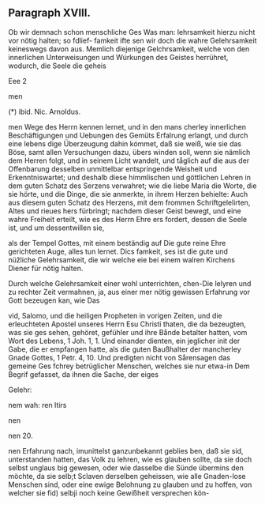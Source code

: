 
<!-- Seite 427 -->
Paragraph XVIII.
----------------

Ob wir demnach schon menschliche Ges Was man: lehrsamkeit hierzu nicht vor nötig halten; so fdlief- famkeit ifte sen wir doch die wahre Gelehrsamkeit keineswegs davon aus. Memlich diejenige Gelchrsamkeit, welche von den innerlichen Unterweisungen und Wúrkungen des Geistes herrühret, wodurch, die Seele die geheis

Eee 2

men

(*) ibid. Nic. Arnoldus.

<!-- Seite 428 -->


men Wege des Herrn kennen lernet, und in den mans 
cherley innerlichen Beschäftigungen und Uebungen des 
Gemüts Erfalrung erlangt, und durch eine lebens 
dige Überzeugung dahin kómmet, daß sie weiß, wie 
sie das Böse, samt allen Versuchungen dazu, übers 
winden soll, wenn sie nämlich dem Herren folgt, 
und in seinem Licht wandelt, und tåglich auf 
die aus der Offenbarung desselben unmittelbar 
entspringende Weisheit und Erkenntniswartet; 
und deshalb diese himmlischen und göttlichen Lehren in 
dem guten Schatz des Serzens verwahret; wie 
die liebe Maria die Worte, die sie hörte, und die 
Dinge, die sie anmerkte, in ihrem Herzen behielte: 
Auch aus diesem guten Schatz des Herzens, mit dem 
frommen Schriftgelelirten, Altes und rieues hers 
fürbringt; nachdem dieser Geist bewegt, und eine 
wahre Freiheit erteilt, wie es des Herrn Ehre ers 
fordert, dessen die Seele ist, und um dessentwillen sie, 

als der Tempel Gottes, mit einem beständig auf Die gute reine Ehre gerichteten Auge, alles tun lernet. Dics famkeit, ses ist die gute und nüžliche Gelehrsamkeit, die wir welche eie bei einem walren Kirchens Diener für nötig halten.

Durch welche Gelehrsamkeit einer wohl unterrichten, chen-Die lelyren und zu rechter Zeit vermahnen, ja, aus einer mer nötig gewissen Erfahrung vor Gott bezeugen kan, wie Das

vid, Salomo, und die heiligen Propheten in vorigen 
 Zeiten, und die erleuchteten Apostel unseres Herrn 
Esu Christi thaten, die da bezeugten, was sie ges 
sehen, gehöret, gefühler und ihre Bånde betalter 
hatten, vom Wort des Lebens, 1 Joh. 1, 1. Und 
einander dienten, ein jeglicher init der Gabe, die 
er empfangen hatte, als die guten Baußhalter 
der mancherley Gnade Gottes, 1 Petr. 4, 10. 
Und predigten nicht von Sårensagen das gemeine Ges 
fchrey betrüglicher Menschen, welches sie nur etwa-in 
Dem Begrif gefasset, da ihnen die Sache, der eiges 

Gelehr:

nem wah: ren Itirs


nen





nen 20.
<!-- Seite 429 -->

nen Erfahrung nach, imunittelst ganzunbekannt geblies 
ben, daß sie sid, unterstanden hatten, das Volk zu 
lehren, wie es glauben sollte, da sie doch selbst unglaus 
big gewesen, oder wie dasselbe die Sünde übermins 
den möchte, da sie selb;t Sclaven derselben geheissen, 
wie alle Gnaden-lose Menschen sind, oder eine ewige 
Belohnung zu glauben und zu hoffen, von welcher sie 
fid) selbji noch keine Gewißheit versprechen kön- 

